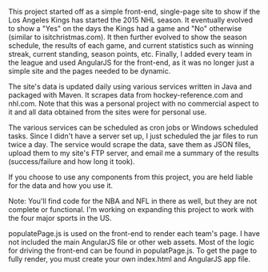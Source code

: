 This project started off as a simple front-end, single-page site to show if the Los Angeles Kings has started the 2015 NHL season. It eventually evolved to show a "Yes" on the days the Kings had a game and "No" otherwise (similar to isitchristmas.com). It then further evolved to show the season schedule, the results of each game, and current statistics such as winning streak, current standing, season points, etc. Finally, I added every team in the league and used AngularJS for the front-end, as it was no longer just a simple site and the pages needed to be dynamic.

The site's data is updated daily using various services written in Java and packaged with Maven. It scrapes data from hockey-reference.com and nhl.com. Note that this was a personal project with no commercial aspect to it and all data obtained from the sites were for personal use.

The various services can be scheduled as cron jobs or Windows scheduled tasks. Since I didn't have a server set up, I just scheduled the jar files to run twice a day. The service would scrape the data, save them as JSON files, upload them to my site's FTP server, and email me a summary of the results (success/failure and how long it took).

If you choose to use any components from this project, you are held liable for the data and how you use it.

Note: You'll find code for the NBA and NFL in there as well, but they are not complete or functional. I'm working on expanding this project to work with the four major sports in the US.

populatePage.js is used on the front-end to render each team's page. I have not included the main AngularJS file or other web assets. Most of the logic for driving the front-end can be found in populatPage.js. To get the page to fully render, you must create your own index.html and AngularJS app file.
